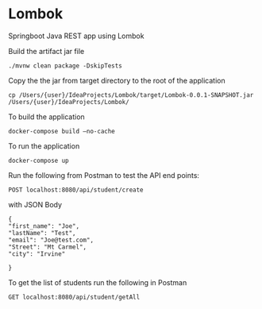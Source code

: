 # Lombok
Springboot Java REST app using Lombok

Build the artifact jar file

```
./mvnw clean package -DskipTests   
```

Copy the the jar from target directory to the root of the application

```
cp /Users/{user}/IdeaProjects/Lombok/target/Lombok-0.0.1-SNAPSHOT.jar   /Users/{user}/IdeaProjects/Lombok/
```

To build the application
```
docker-compose build –no-cache
```
To run the application

```
docker-compose up
```


Run the following from Postman to test the API end points:

```
POST localhost:8080/api/student/create
```
with JSON Body

```
{
"first_name": "Joe",
"lastName": "Test",
"email": "Joe@test.com",
"Street": "Mt Carmel",
"city": "Irvine"

}
```
To get the list of students run the following in Postman

```
GET localhost:8080/api/student/getAll
```
